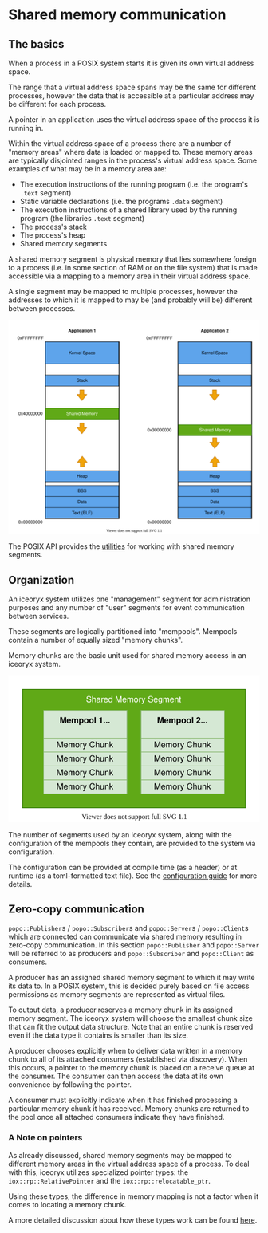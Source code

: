 <!-- @todo Move the content of this file to doc/website/concepts/ -->

# Shared memory communication

## The basics

When a process in a POSIX system starts it is given its own virtual address space.

The range that a virtual address space spans may be the same for different processes, however the data that is
accessible at a particular address may be different for each process.

A pointer in an application uses the virtual address space of the process it is running in.

Within the virtual address space of a process there are a number of "memory areas" where data is loaded or mapped to.
These memory areas are typically disjointed ranges in the process's virtual address space.
Some examples of what may be in a memory area are:

* The execution instructions of the running program (i.e. the program's `.text` segment)
* Static variable declarations (i.e. the programs `.data` segment)
* The execution instructions of a shared library used by the running program (the libraries `.text` segment)
* The process's stack
* The process's heap
* Shared memory segments

A shared memory segment is physical memory that lies somewhere foreign to a process (i.e. in some section of RAM or on
the file system) that is made accessible via a mapping to a memory area in their virtual address space.

A single segment may be mapped to multiple processes, however the addresses to which it is mapped to may be
(and probably will be) different between processes.

![Shared memory mapping](website/images/shared-memory-mapping.svg)

The POSIX API provides the [utilities](http://man7.org/linux/man-pages/man7/shm_overview.7.html) for working with
shared memory segments.

## Organization

An iceoryx system utilizes one "management" segment for administration purposes and any number of "user" segments for
event communication between services.

These segments are logically partitioned into "mempools". Mempools contain a number of equally sized "memory chunks".

Memory chunks are the basic unit used for shared memory access in an iceoryx system.

![Memory segment visualization](website/images/memory-segment-visualization.svg)

The number of segments used by an iceoryx system, along with the configuration of the mempools they contain, are
provided to the system via configuration.

The configuration can be provided at compile time (as a header) or at runtime (as a toml-formatted text file).
See the [configuration guide](https://github.com/eclipse-iceoryx/iceoryx/blob/master/doc/website/advanced/configuration-guide.md#configuring-mempools-for-roudi) for more details.

## Zero-copy communication

`popo::Publisher`s / `popo::Subscriber`s and `popo::Server`s / `popo::Client`s which are connected can communicate
via shared memory resulting in zero-copy communication. In this section `popo::Publisher` and `popo::Server` will be
referred to as producers and `popo::Subscriber` and `popo::Client` as consumers.

A producer has an assigned shared memory segment to which it may write its data to.
In a POSIX system, this is decided purely based on file access permissions as memory segments are represented as
virtual files.

To output data, a producer reserves a memory chunk in its assigned memory segment.
The iceoryx system will choose the smallest chunk size that can fit the output data structure.
Note that an entire chunk is reserved even if the data type it contains is smaller than its size.

A producer chooses explicitly when to deliver data written in a memory chunk to all of its attached consumers
(established via discovery). When this occurs, a pointer to the memory chunk is placed on a receive queue at the
consumer.
The consumer can then access the data at its own convenience by following the pointer.

A consumer must explicitly indicate when it has finished processing a particular memory chunk it has received.
Memory chunks are returned to the pool once all attached consumers indicate they have finished.

### A Note on pointers

As already discussed, shared memory segments may be mapped to different memory areas in the virtual address space of a
process.
To deal with this, iceoryx utilizes specialized pointer types: the `iox::rp::RelativePointer` and
the `iox::rp::relocatable_ptr`.

Using these types, the difference in memory mapping is not a factor when it comes to locating a memory chunk.

A more detailed discussion about how these types work can be found
[here](design/relocatable_pointer.md).
